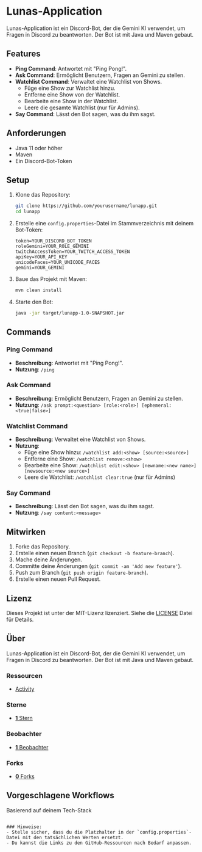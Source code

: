 # Lunas-Application 

Lunas-Application ist ein Discord-Bot, der die Gemini KI verwendet, um Fragen in Discord zu beantworten. Der Bot ist mit Java und Maven gebaut.

## Features
 
- **Ping Command**: Antwortet mit "Ping Pong!".
- **Ask Command**: Ermöglicht Benutzern, Fragen an Gemini zu stellen.
- **Watchlist Command**: Verwaltet eine Watchlist von Shows.
  - Füge eine Show zur Watchlist hinzu.
  - Entferne eine Show von der Watchlist.
  - Bearbeite eine Show in der Watchlist.
  - Leere die gesamte Watchlist (nur für Admins).
- **Say Command**: Lässt den Bot sagen, was du ihm sagst.

## Anforderungen

- Java 11 oder höher
- Maven
- Ein Discord-Bot-Token

## Setup

1. Klone das Repository:

   ```bash
   git clone https://github.com/yourusername/lunapp.git
   cd lunapp
   ```

2. Erstelle eine `config.properties`-Datei im Stammverzeichnis mit deinem Bot-Token:

   ```properties
   token=YOUR_DISCORD_BOT_TOKEN
   roleGemini=YOUR_ROLE_GEMINI
   twitchAccessToken=YOUR_TWITCH_ACCESS_TOKEN
   apiKey=YOUR_API_KEY
   unicodeFaces=YOUR_UNICODE_FACES
   gemini=YOUR_GEMINI
   ```

3. Baue das Projekt mit Maven:

   ```bash
   mvn clean install
   ```

4. Starte den Bot:

   ```bash
   java -jar target/lunapp-1.0-SNAPSHOT.jar
   ```

## Commands

### Ping Command

- **Beschreibung**: Antwortet mit "Ping Pong!".
- **Nutzung**: `/ping`

### Ask Command

- **Beschreibung**: Ermöglicht Benutzern, Fragen an Gemini zu stellen.
- **Nutzung**: `/ask prompt:<question> [role:<role>] [ephemeral:<true|false>]`

### Watchlist Command

- **Beschreibung**: Verwaltet eine Watchlist von Shows.
- **Nutzung**:
  - Füge eine Show hinzu: `/watchlist add:<show> [source:<source>]`
  - Entferne eine Show: `/watchlist remove:<show>`
  - Bearbeite eine Show: `/watchlist edit:<show> [newname:<new name>] [newsource:<new source>]`
  - Leere die Watchlist: `/watchlist clear:true` (nur für Admins)

### Say Command

- **Beschreibung**: Lässt den Bot sagen, was du ihm sagst.
- **Nutzung**: `/say content:<message>`

## Mitwirken

1. Forke das Repository.
2. Erstelle einen neuen Branch (`git checkout -b feature-branch`).
3. Mache deine Änderungen.
4. Committe deine Änderungen (`git commit -am 'Add new feature'`).
5. Push zum Branch (`git push origin feature-branch`).
6. Erstelle einen neuen Pull Request.

## Lizenz

Dieses Projekt ist unter der MIT-Lizenz lizenziert. Siehe die [LICENSE](https://github.com/MrsFreckles/Lunas-Application/blob/master/LICENSE) Datei für Details.

## Über

Lunas-Application ist ein Discord-Bot, der die Gemini KI verwendet, um Fragen in Discord zu beantworten. Der Bot ist mit Java und Maven gebaut.

### Ressourcen

- [Activity](https://github.com/MrsFreckles/Lunas-Application/activity)

### Sterne

- [**1** Stern](https://github.com/MrsFreckles/Lunas-Application/stargazers)

### Beobachter

- [**1** Beobachter](https://github.com/MrsFreckles/Lunas-Application/watchers)

### Forks

- [**0** Forks](https://github.com/MrsFreckles/Lunas-Application/forks)

## Vorgeschlagene Workflows

Basierend auf deinem Tech-Stack
```

### Hinweise:
- Stelle sicher, dass du die Platzhalter in der `config.properties`-Datei mit den tatsächlichen Werten ersetzt.
- Du kannst die Links zu den GitHub-Ressourcen nach Bedarf anpassen.
